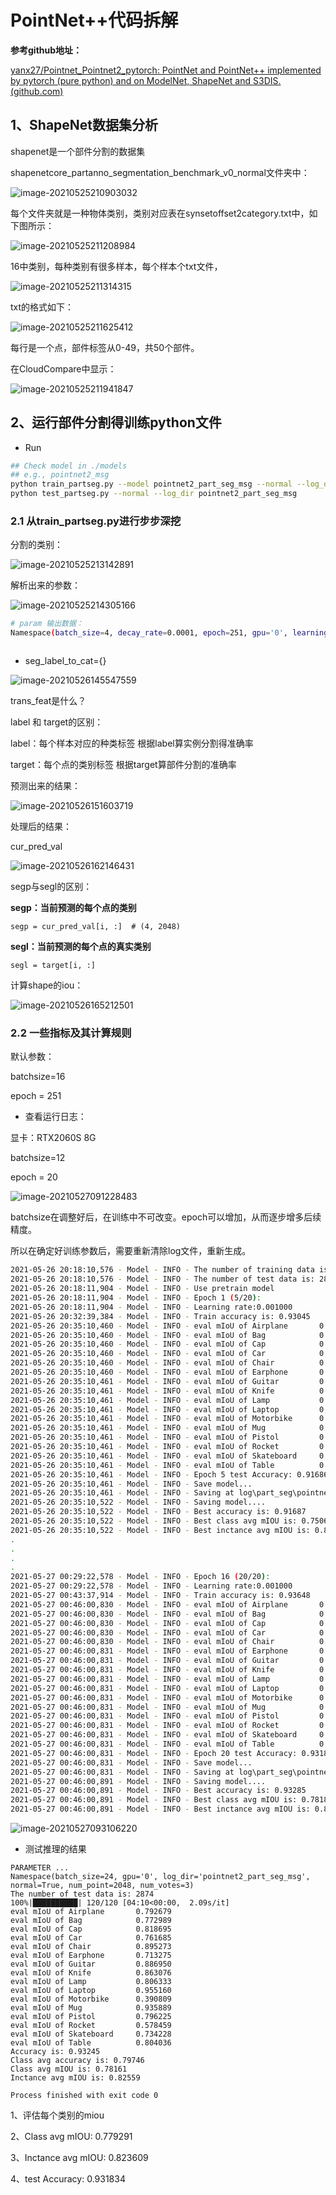 # PointNet++代码拆解

**参考github地址：**

[yanx27/Pointnet_Pointnet2_pytorch: PointNet and PointNet++ implemented by pytorch (pure python) and on ModelNet, ShapeNet and S3DIS. (github.com)](https://github.com/yanx27/Pointnet_Pointnet2_pytorch)



## 1、ShapeNet数据集分析

shapenet是一个部件分割的数据集

shapenetcore_partanno_segmentation_benchmark_v0_normal文件夹中：

![image-20210525210903032](img/image-20210525210903032.png)

每个文件夹就是一种物体类别，类别对应表在synsetoffset2category.txt中，如下图所示：

![image-20210525211208984](img/image-20210525211208984.png)

16中类别，每种类别有很多样本，每个样本个txt文件，

![image-20210525211314315](img/image-20210525211314315.png)

txt的格式如下：

![image-20210525211625412](img/image-20210525211625412.png)

每行是一个点，部件标签从0-49，共50个部件。

在CloudCompare中显示：

![image-20210525211941847](img/image-20210525211941847.png)



## 2、运行部件分割得训练python文件

- Run

```bash
## Check model in ./models 
## e.g., pointnet2_msg
python train_partseg.py --model pointnet2_part_seg_msg --normal --log_dir pointnet2_part_seg_msg
python test_partseg.py --normal --log_dir pointnet2_part_seg_msg
```



### 2.1 从train_partseg.py进行步步深挖



分割的类别：

![image-20210525213142891](img/image-20210525213142891.png)

解析出来的参数：

![image-20210525214305166](img/image-20210525214305166.png)

```bash
# param 输出数据：
Namespace(batch_size=4, decay_rate=0.0001, epoch=251, gpu='0', learning_rate=0.001, log_dir='pointnet2_part_seg_msg', lr_decay=0.5, model='pointnet2_part_seg_msg', normal=True, npoint=2048, optimizer='Adam', step_size=20)
```







```

```

- seg_label_to_cat={}

![image-20210526145547559](img/image-20210526145547559.png)

trans_feat是什么？



label  和 target的区别：

label：每个样本对应的种类标签     根据label算实例分割得准确率

target：每个点的类别标签       根据target算部件分割的准确率





预测出来的结果：

![image-20210526151603719](img/image-20210526151603719.png)



处理后的结果：

cur_pred_val

![image-20210526162146431](img/image-20210526162146431.png)





segp与segl的区别：

**segp：当前预测的每个点的类别**

```
segp = cur_pred_val[i, :]  # (4, 2048)   
```

**segl：当前预测的每个点的真实类别**

```
segl = target[i, :]
```



计算shape的iou：

![image-20210526165212501](img/image-20210526165212501.png)





### 2.2 一些指标及其计算规则

默认参数：

batchsize=16

epoch = 251

- 查看运行日志：

显卡：RTX2060S 8G

batchsize=12

epoch = 20

![image-20210527091228483](img/image-20210527091228483.png)



batchsize在调整好后，在训练中不可改变。epoch可以增加，从而逐步增多后续精度。

所以在确定好训练参数后，需要重新清除log文件，重新生成。



```bash
2021-05-26 20:18:10,576 - Model - INFO - The number of training data is: 13998
2021-05-26 20:18:10,576 - Model - INFO - The number of test data is: 2874
2021-05-26 20:18:11,904 - Model - INFO - Use pretrain model
2021-05-26 20:18:11,904 - Model - INFO - Epoch 1 (5/20):
2021-05-26 20:18:11,904 - Model - INFO - Learning rate:0.001000
2021-05-26 20:32:39,384 - Model - INFO - Train accuracy is: 0.93045
2021-05-26 20:35:10,460 - Model - INFO - eval mIoU of Airplane       0.783141
2021-05-26 20:35:10,460 - Model - INFO - eval mIoU of Bag            0.712723
2021-05-26 20:35:10,460 - Model - INFO - eval mIoU of Cap            0.828715
2021-05-26 20:35:10,460 - Model - INFO - eval mIoU of Car            0.723163
2021-05-26 20:35:10,460 - Model - INFO - eval mIoU of Chair          0.878602
2021-05-26 20:35:10,460 - Model - INFO - eval mIoU of Earphone       0.621496
2021-05-26 20:35:10,461 - Model - INFO - eval mIoU of Guitar         0.833964
2021-05-26 20:35:10,461 - Model - INFO - eval mIoU of Knife          0.776831
2021-05-26 20:35:10,461 - Model - INFO - eval mIoU of Lamp           0.796015
2021-05-26 20:35:10,461 - Model - INFO - eval mIoU of Laptop         0.952902
2021-05-26 20:35:10,461 - Model - INFO - eval mIoU of Motorbike      0.327134
2021-05-26 20:35:10,461 - Model - INFO - eval mIoU of Mug            0.940438
2021-05-26 20:35:10,461 - Model - INFO - eval mIoU of Pistol         0.765747
2021-05-26 20:35:10,461 - Model - INFO - eval mIoU of Rocket         0.574742
2021-05-26 20:35:10,461 - Model - INFO - eval mIoU of Skateboard     0.714146
2021-05-26 20:35:10,461 - Model - INFO - eval mIoU of Table          0.780744
2021-05-26 20:35:10,461 - Model - INFO - Epoch 5 test Accuracy: 0.916869  Class avg mIOU: 0.750656   Inctance avg mIOU: 0.802491
2021-05-26 20:35:10,461 - Model - INFO - Save model...
2021-05-26 20:35:10,461 - Model - INFO - Saving at log\part_seg\pointnet2_part_seg_msg\checkpoints/best_model.pth
2021-05-26 20:35:10,522 - Model - INFO - Saving model....
2021-05-26 20:35:10,522 - Model - INFO - Best accuracy is: 0.91687
2021-05-26 20:35:10,522 - Model - INFO - Best class avg mIOU is: 0.75066
2021-05-26 20:35:10,522 - Model - INFO - Best inctance avg mIOU is: 0.80249
.
.
.
.
2021-05-27 00:29:22,578 - Model - INFO - Epoch 16 (20/20):
2021-05-27 00:29:22,578 - Model - INFO - Learning rate:0.001000
2021-05-27 00:43:37,914 - Model - INFO - Train accuracy is: 0.93648
2021-05-27 00:46:00,830 - Model - INFO - eval mIoU of Airplane       0.787977
2021-05-27 00:46:00,830 - Model - INFO - eval mIoU of Bag            0.772902
2021-05-27 00:46:00,830 - Model - INFO - eval mIoU of Cap            0.814044
2021-05-27 00:46:00,830 - Model - INFO - eval mIoU of Car            0.752671
2021-05-27 00:46:00,830 - Model - INFO - eval mIoU of Chair          0.893701
2021-05-27 00:46:00,831 - Model - INFO - eval mIoU of Earphone       0.715975
2021-05-27 00:46:00,831 - Model - INFO - eval mIoU of Guitar         0.884926
2021-05-27 00:46:00,831 - Model - INFO - eval mIoU of Knife          0.868034
2021-05-27 00:46:00,831 - Model - INFO - eval mIoU of Lamp           0.806029
2021-05-27 00:46:00,831 - Model - INFO - eval mIoU of Laptop         0.953170
2021-05-27 00:46:00,831 - Model - INFO - eval mIoU of Motorbike      0.392648
2021-05-27 00:46:00,831 - Model - INFO - eval mIoU of Mug            0.930413
2021-05-27 00:46:00,831 - Model - INFO - eval mIoU of Pistol         0.787436
2021-05-27 00:46:00,831 - Model - INFO - eval mIoU of Rocket         0.572691
2021-05-27 00:46:00,831 - Model - INFO - eval mIoU of Skateboard     0.732901
2021-05-27 00:46:00,831 - Model - INFO - eval mIoU of Table          0.803140
2021-05-27 00:46:00,831 - Model - INFO - Epoch 20 test Accuracy: 0.931834  Class avg mIOU: 0.779291   Inctance avg mIOU: 0.823609
2021-05-27 00:46:00,831 - Model - INFO - Save model...
2021-05-27 00:46:00,831 - Model - INFO - Saving at log\part_seg\pointnet2_part_seg_msg\checkpoints/best_model.pth
2021-05-27 00:46:00,891 - Model - INFO - Saving model....
2021-05-27 00:46:00,891 - Model - INFO - Best accuracy is: 0.93285
2021-05-27 00:46:00,891 - Model - INFO - Best class avg mIOU is: 0.78181
2021-05-27 00:46:00,891 - Model - INFO - Best inctance avg mIOU is: 0.82361
```

![image-20210527093106220](img/image-20210527093106220.png)

- 测试推理的结果

```
PARAMETER ...
Namespace(batch_size=24, gpu='0', log_dir='pointnet2_part_seg_msg', normal=True, num_point=2048, num_votes=3)
The number of test data is: 2874
100%|██████████| 120/120 [04:10<00:00,  2.09s/it]
eval mIoU of Airplane       0.792679
eval mIoU of Bag            0.772989
eval mIoU of Cap            0.818695
eval mIoU of Car            0.761685
eval mIoU of Chair          0.895273
eval mIoU of Earphone       0.713275
eval mIoU of Guitar         0.886950
eval mIoU of Knife          0.863076
eval mIoU of Lamp           0.806333
eval mIoU of Laptop         0.955160
eval mIoU of Motorbike      0.390809
eval mIoU of Mug            0.935889
eval mIoU of Pistol         0.796225
eval mIoU of Rocket         0.578459
eval mIoU of Skateboard     0.734228
eval mIoU of Table          0.804036
Accuracy is: 0.93245
Class avg accuracy is: 0.79746
Class avg mIOU is: 0.78161
Inctance avg mIOU is: 0.82559

Process finished with exit code 0

```







1、评估每个类别的miou



2、Class avg mIOU: 0.779291 



3、Inctance avg mIOU: 0.823609



4、test Accuracy: 0.931834

























